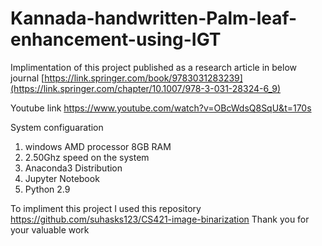 #  Kannada-handwritten-Palm-leaf-enhancement-using-IGT
 Implimentation of this project published as a research article in below journal
 [https://link.springer.com/book/9783031283239](https://link.springer.com/chapter/10.1007/978-3-031-28324-6_9)
 
Youtube link
https://www.youtube.com/watch?v=OBcWdsQ8SqU&t=170s

System configuaration
 
 1. windows AMD processor 8GB RAM 
 2. 2.50Ghz speed on the system 
 3. Anaconda3 Distribution
 4. Jupyter Notebook
 5. Python 2.9 
  
 To impliment this project I used this repository https://github.com/suhasks123/CS421-image-binarization Thank you for your valuable work
